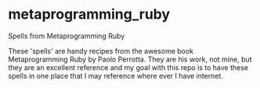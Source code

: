 metaprogramming_ruby
====================

Spells from Metaprogramming Ruby

These 'spells' are handy recipes from the awesome book Metaprogramming Ruby
by Paolo Perrotta.  They are his work, not mine, but they are an excellent
reference and my goal with this repo is to have these spells in one place that
I may reference where ever I have internet.